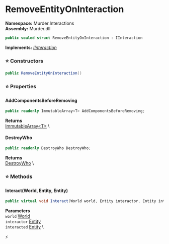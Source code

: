 # RemoveEntityOnInteraction

**Namespace:** Murder.Interactions \
**Assembly:** Murder.dll

```csharp
public sealed struct RemoveEntityOnInteraction : IInteraction
```

**Implements:** _[IInteraction](../..//Bang/Interactions/IInteraction.html)_

### ⭐ Constructors
```csharp
public RemoveEntityOnInteraction()
```

### ⭐ Properties
#### AddComponentsBeforeRemoving
```csharp
public readonly ImmutableArray<T> AddComponentsBeforeRemoving;
```

**Returns** \
[ImmutableArray\<T\>](https://learn.microsoft.com/en-us/dotnet/api/System.Collections.Immutable.ImmutableArray-1?view=net-7.0) \
#### DestroyWho
```csharp
public readonly DestroyWho DestroyWho;
```

**Returns** \
[DestroyWho](../..//Murder/Interactions/DestroyWho.html) \
### ⭐ Methods
#### Interact(World, Entity, Entity)
```csharp
public virtual void Interact(World world, Entity interactor, Entity interacted)
```

**Parameters** \
`world` [World](../..//Bang/World.html) \
`interactor` [Entity](../..//Bang/Entities/Entity.html) \
`interacted` [Entity](../..//Bang/Entities/Entity.html) \



⚡